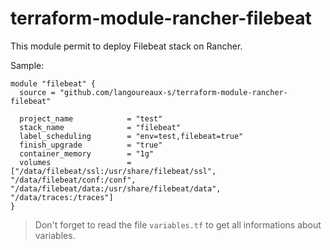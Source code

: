 # terraform-module-rancher-filebeat

This module permit to deploy Filebeat stack on Rancher.


Sample:
```
module "filebeat" {
  source = "github.com/langoureaux-s/terraform-module-rancher-filebeat"
  
  project_name            = "test"
  stack_name              = "filebeat"
  label_scheduling        = "env=test,filebeat=true"
  finish_upgrade          = "true"
  container_memory        = "1g"
  volumes                 = ["/data/filebeat/ssl:/usr/share/filebeat/ssl", "/data/filebeat/conf:/conf", "/data/filebeat/data:/usr/share/filebeat/data", "/data/traces:/traces"]
}
```

> Don't forget to read the file `variables.tf` to get all informations about variables.